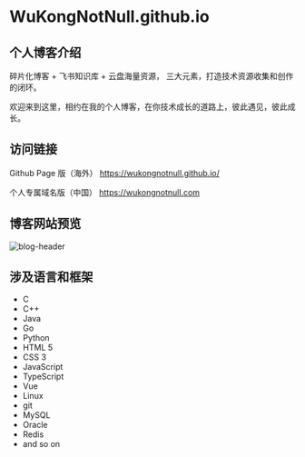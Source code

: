 # WuKongNotNull.github.io
## 个人博客介绍
碎片化博客 + 飞书知识库 + 云盘海量资源， 三大元素，打造技术资源收集和创作的闭环。

欢迎来到这里，相约在我的个人博客，在你技术成长的道路上，彼此遇见，彼此成长。


## 访问链接
Github Page 版（海外）
https://wukongnotnull.github.io/

个人专属域名版（中国）
https://wukongnotnull.com

## 博客网站预览
![blog-header](https://tva1.sinaimg.cn/large/008vxvgGgy1h7hxtvhjr1j31gu0u0do2.jpg)


## 涉及语言和框架
- C
- C++
- Java
- Go
- Python
- HTML 5
- CSS 3
- JavaScript
- TypeScript
- Vue
- Linux
- git
- MySQL
- Oracle
- Redis
- and so on




